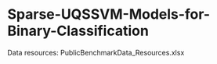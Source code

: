 # Sparse-UQSSVM-Models-for-Binary-Classification

Data resources: PublicBenchmarkData_Resources.xlsx

